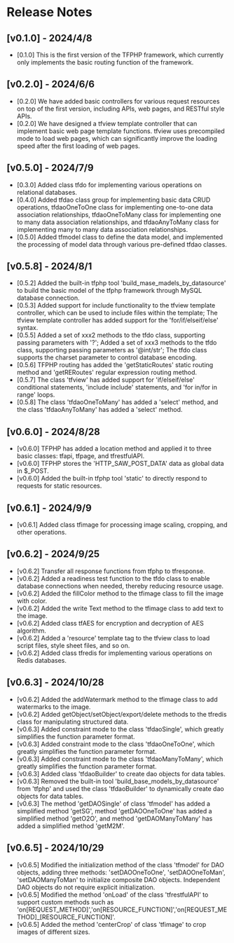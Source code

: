 # Release Notes

## [v0.1.0] - 2024/4/8

* [0.1.0] This is the first version of the TFPHP framework, which currently only implements the basic routing function of the framework.

## [v0.2.0] - 2024/6/6

* [0.2.0] We have added basic controllers for various request resources on top of the first version, including APIs, web pages, and RESTful style APIs.
* [0.2.0] We have designed a tfview template controller that can implement basic web page template functions. tfview uses precompiled mode to load web pages, which can significantly improve the loading speed after the first loading of web pages.

## [v0.5.0] - 2024/7/9

* [0.3.0] Added class tfdo for implementing various operations on relational databases.
* [0.4.0] Added tfdao class group for implementing basic data CRUD operations, tfdaoOneToOne class for implementing one-to-one data association relationships, tfdaoOneToMany class for implementing one to many data association relationships, and tfdaoAnyToMany class for implementing many to many data association relationships.
* [0.5.0] Added tfmodel class to define the data model, and implemented the processing of model data through various pre-defined tfdao classes.

## [v0.5.8] - 2024/8/1

* [0.5.2] Added the built-in tfphp tool 'build_mase_madels_by_datasource' to build the basic model of the tfphp framework through MySQL database connection.
* [0.5.3] Added support for include functionality to the tfview template controller, which can be used to include files within the template; The tfview template controller has added support for the 'for/if/elseif/else' syntax.
* [0.5.5] Added a set of xxx2 methods to the tfdo class, supporting passing parameters with '?'; Added a set of xxx3 methods to the tfdo class, supporting passing parameters as '@int/str'; The tfdo class supports the charset parameter to control database encoding.
* [0.5.6] TFPHP routing has added the 'getStaticRoutes' static routing method and 'getRERoutes' regular expression routing method.
* [0.5.7] The class 'tfview' has added support for 'if/elseif/else' conditional statements, 'include include' statements, and 'for in/for in range' loops.
* [0.5.8] The class 'tfdaoOneToMany' has added a 'select' method, and the class 'tfdaoAnyToMany' has added a 'select' method.

## [v0.6.0] - 2024/8/28

* [v0.6.0] TFPHP has added a location method and applied it to three basic classes: tfapi, tfpage, and tfrestfulAPI.
* [v0.6.0] TFPHP stores the 'HTTP_SAW_POST_DATA' data as global data in $_POST.
* [v0.6.0] Added the built-in tfphp tool 'static' to directly respond to requests for static resources.

## [v0.6.1] - 2024/9/9

* [v0.6.1] Added class tfimage for processing image scaling, cropping, and other operations.

## [v0.6.2] - 2024/9/25

* [v0.6.2] Transfer all response functions from tfphp to tfresponse.
* [v0.6.2] Added a readiness test function to the tfdo class to enable database connections when needed, thereby reducing resource usage.
* [v0.6.2] Added the fillColor method to the tfimage class to fill the image with color.
* [v0.6.2] Added the write Text method to the tfimage class to add text to the image.
* [v0.6.2] Added class tfAES for encryption and decryption of AES algorithm.
* [v0.6.2] Added a 'resource' template tag to the tfview class to load script files, style sheet files, and so on.
* [v0.6.2] Added class tfredis for implementing various operations on Redis databases.

## [v0.6.3] - 2024/10/28

* [v0.6.2] Added the addWatermark method to the tfimage class to add watermarks to the image.
* [v0.6.2] Added getObject/setObject/export/delete methods to the tfredis class for manipulating structured data.
* [v0.6.3] Added constraint mode to the class 'tfdaoSingle', which greatly simplifies the function parameter format.
* [v0.6.3] Added constraint mode to the class 'tfdaoOneToOne', which greatly simplifies the function parameter format.
* [v0.6.3] Added constraint mode to the class 'tfdaoManyToMany', which greatly simplifies the function parameter format.
* [v0.6.3] Added class 'tfdaoBuilder' to create dao objects for data tables.
* [v0.6.3] Removed the built-in tool 'build_base_models_by_datasource' from 'tfphp' and used the class 'tfdaoBuilder' to dynamically create dao objects for data tables.
* [v0.6.3] The method 'getDAOSingle' of class 'tfmodel' has added a simplified method 'getSG', method 'getDAOOneToOne' has added a simplified method 'getO2O', and method 'getDAOManyToMany' has added a simplified method 'getM2M'.

## [v0.6.5] - 2024/10/29

* [v0.6.5] Modified the initialization method of the class 'tfmodel' for DAO objects, adding three methods: 'setDAOOneToOne', 'setDAOOneToMan', 'setDAOManyToMan' to initialize composite DAO objects. Independent DAO objects do not require explicit initialization.
* [v0.6.5] Modified the method 'onLoad' of the class 'tfrestfulAPI' to support custom methods such as 'on[REQUEST_METHOD]','on[RESOURCE_FUNCTION]','on[REQUEST_METHOD]_[RESOURCE_FUNCTION]'.
* [v0.6.5] Added the method 'centerCrop' of class 'tfimage' to crop images of different sizes.
